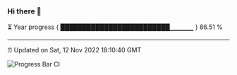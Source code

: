 ### Hi there 👋

⏳ Year progress { █████████████████████████▁▁▁▁▁ } 86.51 %

---

⏰ Updated on Sat, 12 Nov 2022 18:10:40 GMT

![Progress Bar CI](https://github.com/Shyam-Makwana/GitHub-Actions-Demo/workflows/Progress%20Bar%20CI/badge.svg)

